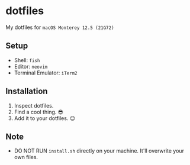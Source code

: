 # dotfiles
My dotfiles for `macOS Monterey 12.5 (21G72)`


## Setup

- Shell: `fish`
- Editor: `neovim`
- Terminal Emulator: `iTerm2`



## Installation

1. Inspect dotfiles.
2. Find a cool thing. 😎
3. Add it to your dotfiles. 😉


## Note

- DO NOT RUN `install.sh` directly on your machine. It'll overwrite your own files.

